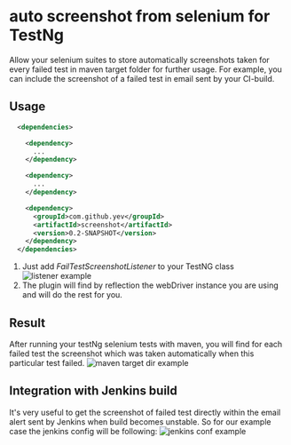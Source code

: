 # auto screenshot from selenium for TestNg
Allow your selenium suites to store automatically screenshots taken for every failed test in maven target folder for further usage. For example, you can include the screenshot of a failed test in email sent by your CI-build.

## Usage

```xml
  <dependencies>

    <dependency>
      ...
    </dependency>

    <dependency>
      ...
    </dependency>

    <dependency>
      <groupId>com.github.yev</groupId>
      <artifactId>screenshot</artifactId>
      <version>0.2-SNAPSHOT</version>
    </dependency>
  </dependencies>
```

1. Just add *FailTestScreenshotListener* to your TestNG class
![listener example](https://raw.githubusercontent.com/yev/seleniumMvnScreenshot/master/docs/ListenerExample.png)
2. The plugin will find by reflection the webDriver instance you are using and will do the rest for you.

## Result
After running your testNg selenium tests with maven, you will find for each failed test the screenshot which was taken automatically when this particular test failed.
![maven target dir example](https://raw.githubusercontent.com/yev/seleniumMvnScreenshot/master/docs/mvnTargerFolder.png)

## Integration with Jenkins build
It's very useful to get the screenshot of failed test directly within the email alert sent by Jenkins when build becomes unstable. So for our example case the jenkins config will be following:
![jenkins conf example](https://raw.githubusercontent.com/yev/seleniumMvnScreenshot/master/docs/selenium_Config_Jenkins_.png)

